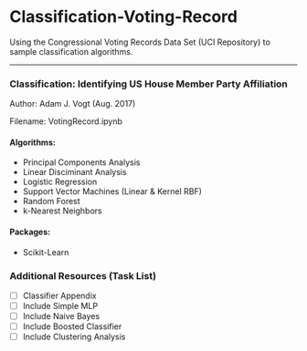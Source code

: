 # Classification-Voting-Record
Using the Congressional Voting Records Data Set (UCI Repository) to sample classification algorithms. 

---

### Classification: Identifying US House Member Party Affiliation
Author: Adam J. Vogt (Aug. 2017)

Filename: VotingRecord.ipynb

#### Algorithms:
* Principal Components Analysis
* Linear Disciminant Analysis
* Logistic Regression
* Support Vector Machines (Linear & Kernel RBF)
* Random Forest
* k-Nearest Neighbors

#### Packages:
* Scikit-Learn

### Additional Resources (Task List)
- [ ] Classifier Appendix
- [ ] Include Simple MLP
- [ ] Include Naive Bayes
- [ ] Include Boosted Classifier
- [ ] Include Clustering Analysis